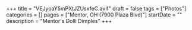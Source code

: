 +++
title = "VEJyoaY5mPXtJZUsxfeC.avif"
draft = false
tags = ["Photos"]
categories = []
pages = ["Mentor, OH (7900 Plaza Blvd)"]
startDate = ""
description = "Mentor's Dolli Dimples"
+++
